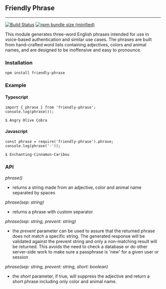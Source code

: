 ## Friendly Phrase

---

[![Build Status](https://img.shields.io/travis/robeberhardt/friendly-phrase/master.svg)](https://travis-ci.org/robeberhardt/friendly-phrase)
[![npm bundle size (minified)](https://img.shields.io/bundlephobia/min/react.svg)](https://github.com/robeberhardt/friendly-phrase)

This module generates three-word English phrases intended for use in voice-based authentication and similar use cases. The phrases are built from hand-crafted word lists containing adjectives, colors and animal names, and are designed to be inoffensive and easy to pronounce.

### Installation

`npm install friendly-phrase`

### Example

#### Typescript

```
import { phrase } from 'friendly-phrase';
console.log(phrase());

$ Angry Olive Cobra
```

#### Javascript

```
const phrase = require('friendly-phrase').phrase;
console.log(phrase('-'));

$ Enchanting-Cinnamon-Caribou
```

### API

_phrase()_

- returns a string made from an adjective, color and animal name separated by spaces

_phrase(sep: string)_

- returns a phrase with custom separator

_phrase(sep: string, prevent: string)_

- the _prevent_ parameter can be used to assure that the returned phrase does not match a specific string. The generated response will be validated against the prevent string and only a non-matching result will be returned. This avoids the need to check a database or do other server-side work to make sure a passphrase is 'new' for a given user or session

_phrase(sep: string, prevent: string, short: boolean)_

- the _short_ parameter, if true, will suppress the adjective and return a short phrase including only color and animal name.
